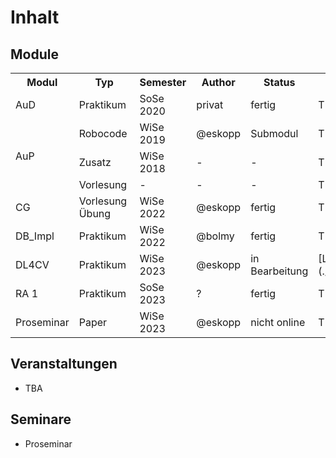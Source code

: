 # Inhalt

## Module
<table>
  <tr>
    <th>Modul</th>
    <th>Typ</th>
    <th>Semester</th>
    <th>Author</th>
    <th>Status</th>
    <th>Link</th>
  </tr>
  <tr>
    <td>AuD</td>
    <td>Praktikum</td>
    <td>SoSe 2020</td>
    <td>privat</td>
    <td>fertig</td>
    <td>TBA</td>
  </tr>
  <tr>
    <td rowspan="3">AuP</td>
    <td>Robocode</td>
    <td>WiSe 2019</td>
    <td>@eskopp</td>
    <td>Submodul</td>
    <td>TBA</td>
  </tr>
  <tr>
    <td>Zusatz</td>
    <td>WiSe 2018</td>
    <td>-</td>
    <td>-</td>
    <td>TBA</td>
  </tr>
  <tr>
    <td>Vorlesung</td>
    <td>-</td>
    <td>-</td>
    <td>-</td>
    <td>TBA</td>
  </tr>
  <tr>
    <td>CG</td>
    <td>Vorlesung&nbsp;<br>Übung</td>
    <td>WiSe 2022</td>
    <td>@eskopp</td>
    <td>fertig</td>
    <td>TBA</td>
  </tr>
  <tr>
    <td>DB_Impl</td>
    <td>Praktikum</td>
    <td>WiSe 2022</td>
    <td>@bolmy</td>
    <td>fertig</td>
    <td>TBA</td>
  </tr>
  <tr>
    <td>DL4CV</td>
    <td>Praktikum</td>
    <td>WiSe 2023</td>
    <td>@eskopp</td>
    <td>in Bearbeitung</td>
    <td>[Link](./DL4CV)</td>
  </tr>
  <tr>
    <td>RA 1</td>
    <td>Praktikum</td>
    <td>SoSe 2023</td>
    <td>?</td>
    <td>fertig</td>
    <td>TBA</td>
  </tr>
  <tr>
    <td>Proseminar</td>
    <td>Paper</td>
    <td>WiSe 2023</td>
    <td>@eskopp</td>
    <td>nicht online</td>
    <td>TBA</td>
  </tr>
</table>


## Veranstaltungen
- TBA


## Seminare
- Proseminar